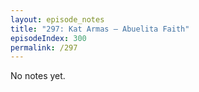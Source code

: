 ```yaml
---
layout: episode_notes
title: "297: Kat Armas — Abuelita Faith"
episodeIndex: 300
permalink: /297
---
```

No notes yet.
